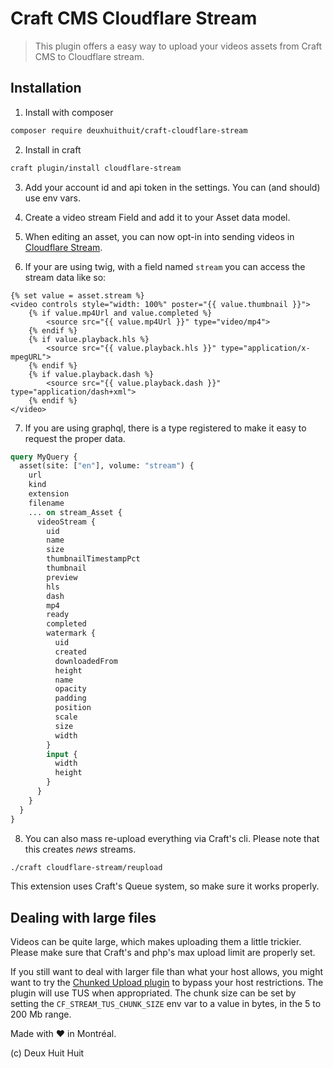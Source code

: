 # Craft CMS Cloudflare Stream

> This plugin offers a easy way to upload your videos assets from Craft CMS to Cloudflare stream.

## Installation

1) Install with composer

```sh
composer require deuxhuithuit/craft-cloudflare-stream
```

2) Install in craft

```sh
craft plugin/install cloudflare-stream
```

3) Add your account id and api token in the settings. You can (and should) use env vars.

4) Create a video stream Field and add it to your Asset data model.

5) When editing an asset, you can now opt-in into sending videos in
[Cloudflare Stream](https://www.cloudflare.com/products/cloudflare-stream/).

6) If your are using twig, with a field named `stream` you can access the stream data like so:

```twig
{% set value = asset.stream %}
<video controls style="width: 100%" poster="{{ value.thumbnail }}">
    {% if value.mp4Url and value.completed %}
        <source src="{{ value.mp4Url }}" type="video/mp4">
    {% endif %}
    {% if value.playback.hls %}
        <source src="{{ value.playback.hls }}" type="application/x-mpegURL">
    {% endif %}
    {% if value.playback.dash %}
        <source src="{{ value.playback.dash }}" type="application/dash+xml">
    {% endif %}
</video>
```

7) If you are using graphql, there is a type registered to make it easy to request the proper data.

```graphql
query MyQuery {
  asset(site: ["en"], volume: "stream") {
    url
    kind
    extension
    filename
    ... on stream_Asset {
      videoStream {
        uid
        name
        size
        thumbnailTimestampPct
        thumbnail
        preview
        hls
        dash
        mp4
        ready
        completed
        watermark {
          uid
          created
          downloadedFrom
          height
          name
          opacity
          padding
          position
          scale
          size
          width
        }
        input {
          width
          height
        }
      }
    }
  }
}
```

8) You can also mass re-upload everything via Craft's cli. Please note that this creates _news_ streams.

```sh
./craft cloudflare-stream/reupload
```

This extension uses Craft's Queue system, so make sure it works properly.

## Dealing with large files

Videos can be quite large, which makes uploading them a little trickier.
Please make sure that Craft's and php's max upload limit are properly set.

If you still want to deal with larger file than what your host allows, 
you might want to try the [Chunked Upload plugin](https://plugins.craftcms.com/chunked-uploads)
to bypass your host restrictions. The plugin will use TUS when appropriated. The chunk size can
be set by setting the `CF_STREAM_TUS_CHUNK_SIZE` env var to a value in bytes, in the 5 to 200 Mb range.

Made with ❤️ in Montréal.

(c) Deux Huit Huit
